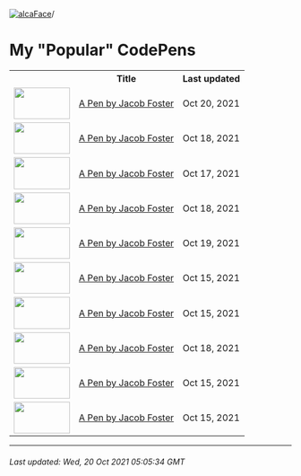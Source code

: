 [![alcaFace](https://camo.githubusercontent.com/2ee094c4af74cb0ec2e19388fccfb809837623e3/68747470733a2f2f7374617469632d63646e2e6a74766e772e6e65742f656d6f7469636f6e732f76312f3332383632362f312e30)](https://twitch.tv/Alca)/

# My "Popular" CodePens

<table>
	<tr>
		<th></th>
		<th>Title</th>
		<th>Last updated</th>
	</tr>
	<tr>
		<td><a href="https://codepen.io/Alca/pen/YzxWJaq" rel="nofollow"><img src="https://codepen.io/alca/pen/YzxWJaq/image/default.png" width="100" height="56.25"></a></td>
		<td><a href="https://codepen.io/Alca/pen/YzxWJaq" rel="nofollow">A Pen by Jacob Foster</a></td>
		<td>Oct 20, 2021</td>
	</tr>
	<tr>
		<td><a href="https://codepen.io/Alca/pen/dyzMOER" rel="nofollow"><img src="https://codepen.io/alca/pen/dyzMOER/image/default.png" width="100" height="56.25"></a></td>
		<td><a href="https://codepen.io/Alca/pen/dyzMOER" rel="nofollow">A Pen by Jacob Foster</a></td>
		<td>Oct 18, 2021</td>
	</tr>
	<tr>
		<td><a href="https://codepen.io/Alca/pen/VwzeNmO" rel="nofollow"><img src="https://codepen.io/alca/pen/VwzeNmO/image/default.png" width="100" height="56.25"></a></td>
		<td><a href="https://codepen.io/Alca/pen/VwzeNmO" rel="nofollow">A Pen by Jacob Foster</a></td>
		<td>Oct 17, 2021</td>
	</tr>
	<tr>
		<td><a href="https://codepen.io/Alca/pen/ZEJQvoj" rel="nofollow"><img src="https://codepen.io/alca/pen/ZEJQvoj/image/default.png" width="100" height="56.25"></a></td>
		<td><a href="https://codepen.io/Alca/pen/ZEJQvoj" rel="nofollow">A Pen by Jacob Foster</a></td>
		<td>Oct 18, 2021</td>
	</tr>
	<tr>
		<td><a href="https://codepen.io/Alca/pen/xxLZqoK" rel="nofollow"><img src="https://codepen.io/alca/pen/xxLZqoK/image/default.png" width="100" height="56.25"></a></td>
		<td><a href="https://codepen.io/Alca/pen/xxLZqoK" rel="nofollow">A Pen by Jacob Foster</a></td>
		<td>Oct 19, 2021</td>
	</tr>
	<tr>
		<td><a href="https://codepen.io/Alca/pen/porgozJ" rel="nofollow"><img src="https://codepen.io/alca/pen/porgozJ/image/default.png" width="100" height="56.25"></a></td>
		<td><a href="https://codepen.io/Alca/pen/porgozJ" rel="nofollow">A Pen by Jacob Foster</a></td>
		<td>Oct 15, 2021</td>
	</tr>
	<tr>
		<td><a href="https://codepen.io/Alca/pen/YzxyMEy" rel="nofollow"><img src="https://codepen.io/alca/pen/YzxyMEy/image/default.png" width="100" height="56.25"></a></td>
		<td><a href="https://codepen.io/Alca/pen/YzxyMEy" rel="nofollow">A Pen by Jacob Foster</a></td>
		<td>Oct 15, 2021</td>
	</tr>
	<tr>
		<td><a href="https://codepen.io/Alca/pen/WNEQPqV" rel="nofollow"><img src="https://codepen.io/alca/pen/WNEQPqV/image/default.png" width="100" height="56.25"></a></td>
		<td><a href="https://codepen.io/Alca/pen/WNEQPqV" rel="nofollow">A Pen by Jacob Foster</a></td>
		<td>Oct 18, 2021</td>
	</tr>
	<tr>
		<td><a href="https://codepen.io/Alca/pen/yLoYGZQ" rel="nofollow"><img src="https://codepen.io/alca/pen/yLoYGZQ/image/default.png" width="100" height="56.25"></a></td>
		<td><a href="https://codepen.io/Alca/pen/yLoYGZQ" rel="nofollow">A Pen by Jacob Foster</a></td>
		<td>Oct 15, 2021</td>
	</tr>
	<tr>
		<td><a href="https://codepen.io/Alca/pen/NWvGEGK" rel="nofollow"><img src="https://codepen.io/alca/pen/NWvGEGK/image/default.png" width="100" height="56.25"></a></td>
		<td><a href="https://codepen.io/Alca/pen/NWvGEGK" rel="nofollow">A Pen by Jacob Foster</a></td>
		<td>Oct 15, 2021</td>
	</tr>
</table>

---

###### Last updated: Wed, 20 Oct 2021 05:05:34 GMT